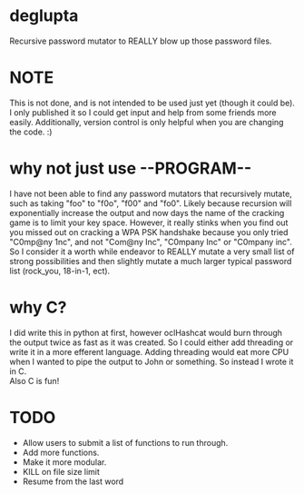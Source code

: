 # deglupta
Recursive password mutator to REALLY blow up those password files.
# NOTE
This is not done, and is not intended to be used just yet (though it could be). 
I only published it so I could get input and help from some friends more easily.
Additionally, version control is only helpful when you are changing the code. :)
# why not just use --PROGRAM--
I have not been able to find any password mutators that recursively mutate, such
as taking "foo" to "f0o", "f00" and "fo0".  Likely because recursion will 
exponentially increase the output and now days the name of the cracking game is 
to limit your key space.  However, it really stinks when you find out you missed 
out on cracking a WPA PSK handshake because you only tried "C0mp@ny 1nc", and 
not "Com@ny Inc", "C0mpany Inc" or "C0mpany inc".  So I consider it a worth 
while endeavor to REALLY mutate a very small list of strong possibilities and 
then slightly mutate a much larger typical password list (rock_you, 18-in-1, 
ect).
# why C?
I did write this in python at first, however oclHashcat would burn through the 
output twice as fast as it was created.  So I could either add threading or 
write it in a more efferent language.  Adding threading would eat more CPU when 
I wanted to pipe the output to John or something.  So instead I wrote it in C.  
Also C is fun!
# TODO
* Allow users to submit a list of functions to run through.
* Add more functions.
* Make it more modular.
* KILL on file size limit
* Resume from the last word

